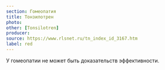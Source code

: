 ```yaml
---
section: Гомеопатия
title: Тонзилотрен
photo: 
other: [Tonsilotren]
producer: 
source: https://www.rlsnet.ru/tn_index_id_3167.htm
label: red
---
```


У гомеопатии не может быть доказательств эффективности.
